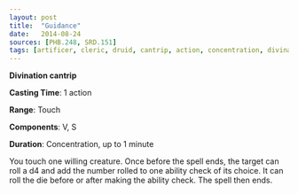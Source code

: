 ```yaml
---
layout: post
title:  "Guidance"
date:   2014-08-24
sources: [PHB.248, SRD.151]
tags: [artificer, cleric, druid, cantrip, action, concentration, divination]
---
```


**Divination cantrip**

**Casting Time**: 1 action

**Range**: Touch

**Components**: V, S

**Duration**: Concentration, up to 1 minute

You touch one willing creature. Once before the spell ends, the target can roll a d4 and add the number rolled to one ability check of its choice. It can roll the die before or after making the ability check. The spell then ends.
